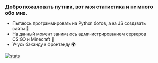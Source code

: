 ### Добро пожаловать путник, вот моя статистика и не много обо мне. 
- Пытаюсь программировать на Python ботов, а на JS создавать сайты 🌴
- На данный момент занимаюсь администрированием серверов CS:GO и Minecraft 🔴
- Учусь бэкэнду и фронтэнду 🌍

[![stats](https://github-readme-stats.vercel.app/api?username=ilyhalight&show_icons=true&theme=synthwave&title_color=Что&count_private=true)](https://github.com/ilyhalight)

<!--
**ilyhalight/ilyhalight** is a ✨ _special_ ✨ repository because its `README.md` (this file) appears on your GitHub profile.

Here are some ideas to get you started:

- 🔭 I’m currently working on ...
- 🌱 I’m currently learning ...
- 👯 I’m looking to collaborate on ...
- 🤔 I’m looking for help with ...
- 💬 Ask me about ...
- 📫 How to reach me: ...
- 😄 Pronouns: ...
- ⚡ Fun fact: ...
-->
